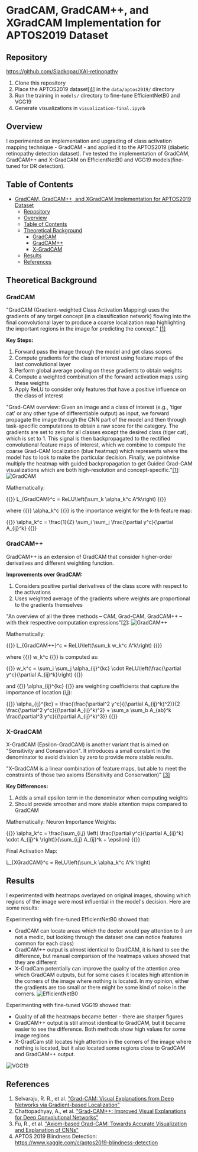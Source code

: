 # GradCAM, GradCAM++, and XGradCAM Implementation for APTOS2019 Dataset

## Repository

https://github.com/Sladkopar/XAI-retinopathy

1. Clone this repository  
3. Place the APTOS2019 dataset[\[4\]](#references) in the `data/aptos2019/` directory  
4. Run the training in `models/` directory to fine-tune EfficientNetB0 and VGG19
5. Generate visualizations in `visualization-final.ipynb`  

## Overview
I experimented on implementation and upgrading of class activation mapping technique - GradCAM - and applied it to the APTOS2019 (diabetic retinopathy detection dataset). I've tested the implementation of GradCAM, GradCAM++ and X-GradCAM on EfficientNetB0 and VGG19 models(fine-tuned for DR detection).

## Table of Contents
- [GradCAM, GradCAM++, and XGradCAM Implementation for APTOS2019 Dataset](#gradcam-gradcam-and-xgradcam-implementation-for-aptos2019-dataset)
  - [Repository](#repository)
  - [Overview](#overview)
  - [Table of Contents](#table-of-contents)
  - [Theoretical Background](#theoretical-background)
    - [GradCAM](#gradcam)
    - [GradCAM++](#gradcam-1)
    - [X-GradCAM](#x-gradcam)
  - [Results](#results)
  - [References](#references)

## Theoretical Background

### GradCAM

"GradCAM (Gradient-weighted Class Activation Mapping) uses the gradients of any target concept (in a classification network) flowing into the final convolutional layer to produce a coarse localization map highlighting the important regions in the image for predicting the concept." [\[1\]](#references)

**Key Steps:**
1. Forward pass the image through the model and get class scores
2. Compute gradients for the class of interest using feature maps of the last convolutional layer
3. Perform global average pooling on these gradients to obtain weights
4. Compute a weighted combination of the forward activation maps using these weights
5. Apply ReLU to consider only features that have a positive influence on the class of interest

"Grad-CAM overview: Given an image and a class of interest (e.g., ‘tiger cat’ or any other type of differentiable output) as input, we forward propagate the image through the CNN part of the model and then through task-specific computations to obtain a raw score for the category. The gradients are set to zero for all classes except the desired class (tiger cat), which is set to 1. This signal is then backpropagated to the rectified convolutional feature maps of interest, which we combine to compute the coarse Grad-CAM localization (blue heatmap) which represents where the model has to look to make the particular decision. Finally, we pointwise multiply the heatmap with guided backpropagation to get Guided Grad-CAM visualizations which are both high-resolution and concept-specific."[\[1\]](#references):
![GradCAM](/RetinopathyDetection/GradCAM.jpg)

Mathematically:

{{<katex display>}}
L_{GradCAM}^c = ReLU\left(\sum_k \alpha_k^c A^k\right)
{{</katex>}}

where 
{{<katex>}}
\alpha_k^c 
{{</katex>}}
is the importance weight for the k-th feature map:

{{<katex display>}}
\alpha_k^c = \frac{1}{Z} \sum_i \sum_j \frac{\partial y^c}{\partial A_{ij}^k}
{{</katex>}}

### GradCAM++

GradCAM++ is an extension of GradCAM that consider higher-order derivatives and different weighting function.

**Improvements over GradCAM:**
1. Considers positive partial derivatives of the class score with respect to the activations
2. Uses weighted average of the gradients where weights are proportional to the gradients themselves

"An overview of all the three methods – CAM, Grad-CAM, GradCAM++ – with their respective computation expressions"[\[2\]](#references):
![GradCAM++](/RetinopathyDetection/GradCAM++.png)

Mathematically:

{{<katex display>}}
L_{GradCAM++}^c = ReLU\left(\sum_k w_k^c A^k\right)
{{</katex>}}

where 
{{<katex>}}
w_k^c 
{{</katex>}}
is computed as:

{{<katex display>}}
w_k^c = \sum_i \sum_j \alpha_{ij}^{kc} \cdot ReLU\left(\frac{\partial y^c}{\partial A_{ij}^k}\right)
{{</katex>}}

and 
{{<katex>}}
\alpha_{ij}^{kc} 
{{</katex>}}
are weighting coefficients that capture the importance of location (i,j):

{{<katex display>}}
\alpha_{ij}^{kc} = \frac{\frac{\partial^2 y^c}{(\partial A_{ij}^k)^2}}{2 \frac{\partial^2 y^c}{(\partial A_{ij}^k)^2} + \sum_a \sum_b A_{ab}^k \frac{\partial^3 y^c}{(\partial A_{ij}^k)^3}}
{{</katex>}}

### X-GradCAM

X-GradCAM (Epsilon-GradCAM) is another variant that is aimed on "Sensitivity and Conservation". It introduces a small constant in the denominator to avoid division by zero to provide more stable results.

"X-GradCAM is a linear combination of feature maps, but able to meet the constraints of those two axioms (Sensitivity and Conservation)" [\[3\]](#references)

**Key Differences:**
1. Adds a small epsilon term in the denominator when computing weights
2. Should provide smoother and more stable attention maps compared to GradCAM

Mathematically:
Neuron Importance Weights:

{{<katex display>}}
\alpha_k^c = \frac{\sum_{i,j} \left( \frac{\partial y^c}{\partial A_{ij}^k} \cdot A_{ij}^k \right)}{\sum_{i,j} A_{ij}^k + \epsilon}
{{</katex>}}

Final Activation Map:

L_{XGradCAM}^c = ReLU\left(\sum_k \alpha_k^c A^k \right)

## Results

I experimented with heatmaps overlayed on original images, showing which regions of the image were most influential in the model's decision. Here are some results:

Experimenting with fine-tuned EfficientNetB0 showed that:
- GradCAM can locate areas which the doctor would pay attention to (I am not a medic, but looking through the dataset one can notice features common for each class)
- GradCAM++ output is almost identical to GradCAM, it is hard to see the difference, but manual comparison of the heatmaps values showed that they are different
- X-GradCam potentially can improve the quality of the attention area which GradCAM outputs, but for some cases it locates high attention in the corners of the image where nothing is located. In my opinion, either the gradients are too small or there might be some kind of noise in the corners.
![EfficientNetB0](/RetinopathyDetection/EfficientNetB0.png)

Experimenting with fine-tuned VGG19 showed that:
- Quality of all the heatmaps became better - there are sharper figures
- GradCAM++ output is still almost identical to GradCAM, but it became easier to see the difference. Both methods show high values for some image regions
- X-GradCam still locates high attention in the corners of the image where nothing is located, but it also located some regions close to GradCAM and GradCAM++ output.

![VGG19](/RetinopathyDetection/VGG19.png)

## References

1. Selvaraju, R. R., et al. ["Grad-CAM: Visual Explanations from Deep Networks via Gradient-based Localization"](https://arxiv.org/abs/1610.02391)
2. Chattopadhyay, A., et al. ["Grad-CAM++: Improved Visual Explanations for Deep Convolutional Networks"](https://arxiv.org/abs/1710.11063)
3. Fu, R., et al. ["Axiom-based Grad-CAM: Towards Accurate Visualization and Explanation of CNNs"](https://arxiv.org/abs/2008.02312)
4. APTOS 2019 Blindness Detection: https://www.kaggle.com/c/aptos2019-blindness-detection